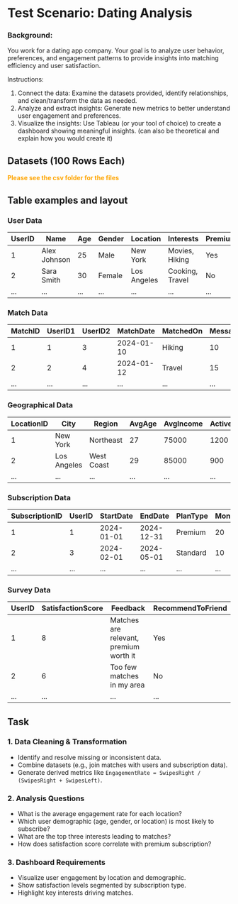 # Test Scenario: Dating Analysis

### Background:
You work for a dating app company. Your goal is to analyze user behavior, preferences, and engagement patterns to provide insights into matching efficiency and user satisfaction.

Instructions:

1. Connect the data: Examine the datasets provided, identify relationships, and clean/transform the data as needed.
2. Analyze and extract insights: Generate new metrics to better understand user engagement and preferences.
3. Visualize the insights: Use Tableau (or your tool of choice) to create a dashboard showing meaningful insights. (can also be theoretical and explain how you would create it)

## Datasets (100 Rows Each)

<strong style="color: orange;">Please see the csv folder for the files</strong>

## Table examples and layout

### User Data

| UserID | Name          | Age  | Gender | Location       | Interests       | PremiumUser | SwipesLeft | SwipesRight |
|--------|---------------|------|--------|----------------|-----------------|-------------|------------|-------------|
| 1      | Alex Johnson  | 25   | Male   | New York       | Movies, Hiking  | Yes         | 120        | 80          |
| 2      | Sara Smith    | 30   | Female | Los Angeles    | Cooking, Travel | No          | 100        | 50          |
| ...    | ...           | ...  | ...    | ...            | ...             | ...         | ...        | ...         |

### Match Data
| MatchID | UserID1 | UserID2 | MatchDate   | MatchedOn     | MessagesExchanged | DateScheduled |
|---------|---------|---------|-------------|---------------|-------------------|---------------|
| 1       | 1       | 3       | 2024-01-10 | Hiking        | 10                | 2024-01-15    |
| 2       | 2       | 4       | 2024-01-12 | Travel        | 15                | 2024-01-20    |
| ...     | ...     | ...     | ...         | ...           | ...               | ...           |

### Geographical Data
| LocationID | City           | Region      | AvgAge | AvgIncome | ActiveUsers |
|------------|----------------|-------------|--------|-----------|-------------|
| 1          | New York       | Northeast   | 27     | 75000     | 1200        |
| 2          | Los Angeles    | West Coast  | 29     | 85000     | 900         |
| ...        | ...            | ...         | ...    | ...       | ...         |

### Subscription Data
| SubscriptionID | UserID | StartDate   | EndDate     | PlanType  | MonthlyCost |
|----------------|--------|-------------|-------------|-----------|-------------|
| 1              | 1      | 2024-01-01 | 2024-12-31  | Premium   | 20          |
| 2              | 3      | 2024-02-01 | 2024-05-01  | Standard  | 10          |
| ...            | ...    | ...         | ...         | ...       | ...         |

### Survey Data
| UserID | SatisfactionScore | Feedback                                              | RecommendToFriend |
|--------|-------------------|-------------------------------------------------------|-------------------|
| 1      | 8                 | Matches are relevant, premium worth it               | Yes               |
| 2      | 6                 | Too few matches in my area                           | No                |
| ...    | ...               | ...                                                   | ...               |

## Task
### 1. Data Cleaning & Transformation
- Identify and resolve missing or inconsistent data.
- Combine datasets (e.g., join matches with users and subscription data).
- Generate derived metrics like `EngagementRate = SwipesRight / (SwipesRight + SwipesLeft)`.
### 2. Analysis Questions
- What is the average engagement rate for each location?
- Which user demographic (age, gender, or location) is most likely to subscribe?
- What are the top three interests leading to matches?
- How does satisfaction score correlate with premium subscription?
### 3. Dashboard Requirements
- Visualize user engagement by location and demographic.
- Show satisfaction levels segmented by subscription type.
- Highlight key interests driving matches.
